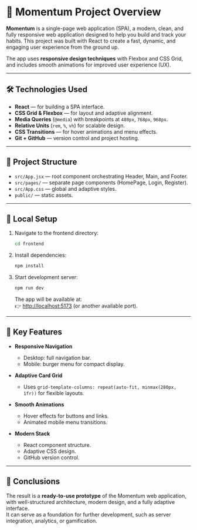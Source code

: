 
# 📌 Momentum Project Overview

**Momentum** is a single-page web application (SPA), a modern, clean, and fully responsive web application designed to help you build and track your habits. This project was built with React to create a fast, dynamic, and engaging user experience from the ground up.  

The app uses **responsive design techniques** with Flexbox and CSS Grid, and includes smooth animations for improved user experience (UX).  

---

## 🛠 Technologies Used

- **React** — for building a SPA interface.  
- **CSS Grid & Flexbox** — for layout and adaptive alignment.  
- **Media Queries** (`@media`) with breakpoints at `480px`, `768px`, `968px`.  
- **Relative Units** (`rem`, `%`, `vh`) for scalable design.  
- **CSS Transitions** — for hover animations and menu effects.  
- **Git + GitHub** — version control and project hosting.  

---

## 📂 Project Structure

- `src/App.jsx` — root component orchestrating Header, Main, and Footer.  
- `src/pages/` — separate page components (HomePage, Login, Register).  
- `src/App.css` — global and adaptive styles.  
- `public/` — static assets.  

---

## 🚀 Local Setup

1. Navigate to the frontend directory:  
   ```bash
   cd frontend
   ```

2. Install dependencies:  
   ```bash
   npm install
   ```

3. Start development server:  
   ```bash
   npm run dev
   ```

   The app will be available at:  
   👉 [http://localhost:5173](http://localhost:5173) (or another available port).  

---

## 🔑 Key Features

- **Responsive Navigation**  
  - Desktop: full navigation bar.  
  - Mobile: burger menu for compact display.  

- **Adaptive Card Grid**  
  - Uses `grid-template-columns: repeat(auto-fit, minmax(280px, 1fr))` for flexible layouts.  

- **Smooth Animations**  
  - Hover effects for buttons and links.  
  - Animated mobile menu transitions.  

- **Modern Stack**  
  - React component structure.  
  - Adaptive CSS design.  
  - GitHub version control.  

---

## 📌 Conclusions

The result is a **ready-to-use prototype** of the Momentum web application, with well-structured architecture, modern design, and a fully adaptive interface.  
It can serve as a foundation for further development, such as server integration, analytics, or gamification.  